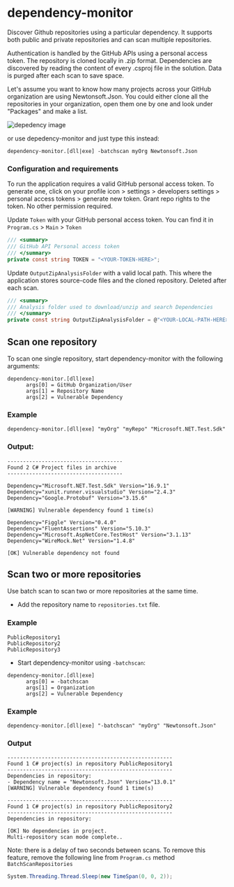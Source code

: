 # dependency-monitor
Discover Github repositories using a particular dependency. It supports both public and private repositories and can scan multiple repositories.

Authentication is handled by the GitHub APIs using a personal access token. The repository is cloned locally in .zip format. Dependencies are discovered by reading the content of every .csproj file in the solution.
Data is purged after each scan to save space.

Let's assume you want to know how many projects across your GitHub organization are using Newtonsoft.Json.
You could either clone all the repositories in your organization, open them one by one and look under "Packages" and make a list.

![depedency image](https://i.ibb.co/rHVRkjL/dependency.png)

or use  depedency-monitor and just type this instead:
```
dependency-monitor.[dll|exe] -batchscan myOrg Newtonsoft.Json
```
### Configuration and requirements
To run the application requires a valid GitHub personal access token. To generate one, click on your profile icon > settings > developers settings > personal access tokens > generate new token.
Grant repo rights to the token. No other permission required.

Update `Token` with your GitHub personal access token. You can find it in `Program.cs` > `Main` > `Token`

```csharp
/// <summary>
/// GitHub API Personal access token
/// </summary>
private const string TOKEN = "<YOUR-TOKEN-HERE>";
```
Update `OutputZipAnalysisFolder`
with a valid local path. This where the application stores source-code files and the cloned repository. Deleted after each scan.
```csharp
/// <summary>
/// Analysis folder used to download/unzip and search Dependencies
/// </summary>
private const string OutputZipAnalysisFolder = @"<YOUR-LOCAL-PATH-HERE>";
```

## Scan one repository
To scan one single repository, start dependency-monitor with the following arguments:

```
dependency-monitor.[dll|exe] 
      args[0] = GitHub Organization/User
      args[1] = Repository Name
      args[2] = Vulnerable Dependency
```
### Example
```
dependency-monitor.[dll|exe] "myOrg" "myRepo" "Microsoft.NET.Test.Sdk" 
```
### Output:
```
-------------------------------------
Found 2 C# Project files in archive
-------------------------------------

Dependency="Microsoft.NET.Test.Sdk" Version="16.9.1" 
Dependency="xunit.runner.visualstudio" Version="2.4.3" 
Dependency="Google.Protobuf" Version="3.15.6" 
    
[WARNING] Vulnerable dependency found 1 time(s)

Dependency="Figgle" Version="0.4.0" 
Dependency="FluentAssertions" Version="5.10.3" 
Dependency="Microsoft.AspNetCore.TestHost" Version="3.1.13" 
Dependency="WireMock.Net" Version="1.4.8" 
    
[OK] Vulnerable dependency not found
```
## Scan two or more repositories
Use batch scan to scan two or more repositories at the same time.
- Add the repository name to `repositories.txt` file. 

### Example
```
PublicRepository1
PublicRepository2
PublicRepository3
```

- Start dependency-monitor using `-batchscan`:

```
dependency-monitor.[dll|exe] 
      args[0] = -batchscan
      args[1] = Organization
      args[2] = Vulnerable Dependency
```
### Example
```
dependency-monitor.[dll|exe] "-batchscan" "myOrg" "Newtonsoft.Json"
```
### Output
```
-----------------------------------------------------
Found 1 C# project(s) in repository PublicRepository1
-----------------------------------------------------
Dependencies in repository:
- Dependency name = "Newtonsoft.Json" Version="13.0.1"
[WARNING] Vulnerable dependency found 1 time(s)

-----------------------------------------------------
Found 1 C# project(s) in repository PublicRepository2
-----------------------------------------------------
Dependencies in repository:

[OK] No dependencies in project.
Multi-repository scan mode complete..
```
Note: there is a delay of two seconds between scans. To remove this feature, remove the following line from `Program.cs` method `BatchScanRepositories`
```csharp
System.Threading.Thread.Sleep(new TimeSpan(0, 0, 2));
```